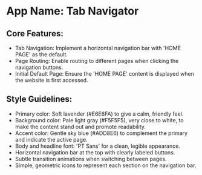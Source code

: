 # **App Name**: Tab Navigator

## Core Features:

- Tab Navigation: Implement a horizontal navigation bar with 'HOME PAGE' as the default.
- Page Routing: Enable routing to different pages when clicking the navigation buttons.
- Initial Default Page: Ensure the 'HOME PAGE' content is displayed when the website is first accessed.

## Style Guidelines:

- Primary color: Soft lavender (#E6E6FA) to give a calm, friendly feel.
- Background color: Pale light gray (#F5F5F5), very close to white, to make the content stand out and promote readability.
- Accent color: Gentle sky blue (#ADD8E6) to complement the primary and indicate the active page.
- Body and headline font: 'PT Sans' for a clean, legible appearance.
- Horizontal navigation bar at the top with clearly labeled buttons.
- Subtle transition animations when switching between pages.
- Simple, geometric icons to represent each section on the navigation bar.